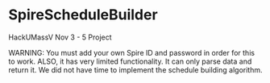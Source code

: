 # SpireScheduleBuilder
HackUMassV Nov 3 - 5 Project

WARNING: You must add your own Spire ID and password in order for this to work. ALSO, it has very limited functionality. It can only parse data and return it. We did not have time to implement the schedule building algorithm.
